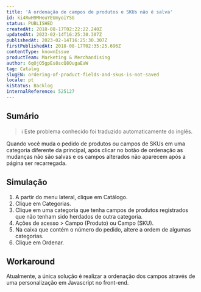 ```yaml
---
title: 'A ordenação de campos de produtos e SKUs não é salva'
id: ki4RwH9MHeuYEUmyoiYSG
status: PUBLISHED
createdAt: 2018-08-17T02:22:22.240Z
updatedAt: 2023-02-14T16:25:30.307Z
publishedAt: 2023-02-14T16:25:30.307Z
firstPublishedAt: 2018-08-17T02:35:25.696Z
contentType: knownIssue
productTeam: Marketing & Merchandising
author: 6qOjO5gpEs8scQ8OugaEaW
tag: Catalog
slugEN: ordering-of-product-fields-and-skus-is-not-saved
locale: pt
kiStatus: Backlog
internalReference: 525127
---
```


## Sumário

>ℹ️ Este problema conhecido foi traduzido automaticamente do inglês.

Quando você muda o pedido de produtos ou campos de SKUs em uma categoria diferente da principal, após clicar no botão de ordenação as mudanças não são salvas e os campos alterados não aparecem após a página ser recarregada.

## Simulação


1. A partir do menu lateral, clique em Catálogo.
2. Clique em Categorias.
3. Clique em uma categoria que tenha campos de produtos registrados que não tenham sido herdados de outra categoria.
4. Ações de acesso > Campo (Produto) ou Campo (SKU).
5. Na caixa que contém o número do pedido, altere a ordem de algumas categorias.
6. Clique em Ordenar.


## Workaround


Atualmente, a única solução é realizar a ordenação dos campos através de uma personalização em Javascript no front-end.

